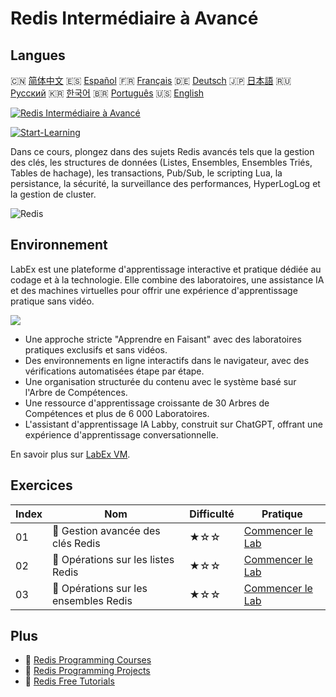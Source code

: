 # Redis Intermédiaire à Avancé

## Langues

🇨🇳 [简体中文](README_zh.md) 🇪🇸 [Español](README_es.md) 🇫🇷 [Français](README_fr.md) 🇩🇪 [Deutsch](README_de.md) 🇯🇵 [日本語](README_ja.md) 🇷🇺 [Русский](README_ru.md) 🇰🇷 [한국어](README_ko.md) 🇧🇷 [Português](README_pt.md) 🇺🇸 [English](README.md) 

[![Redis Intermédiaire à Avancé](https://cover-creator.labex.io/redis-intermediate-to-advanced.png?lang=fr)](https://labex.io/fr/courses/redis-intermediate-to-advanced)

[![Start-Learning](https://img.shields.io/badge/Start-Learning-whitesmoke?style=for-the-badge)](https://labex.io/fr/courses/redis-intermediate-to-advanced)

Dans ce cours, plongez dans des sujets Redis avancés tels que la gestion des clés, les structures de données (Listes, Ensembles, Ensembles Triés, Tables de hachage), les transactions, Pub/Sub, le scripting Lua, la persistance, la sécurité, la surveillance des performances, HyperLogLog et la gestion de cluster.

![Redis](https://img.shields.io/badge/Redis-whitesmoke?style=for-the-badge&logo=redis)


## Environnement

LabEx est une plateforme d'apprentissage interactive et pratique dédiée au codage et à la technologie. Elle combine des laboratoires, une assistance IA et des machines virtuelles pour offrir une expérience d'apprentissage pratique sans vidéo.

![](https://tutorial-screenshot.getvm.io/images/vm-1725247253.png)

- Une approche stricte "Apprendre en Faisant" avec des laboratoires pratiques exclusifs et sans vidéos.
- Des environnements en ligne interactifs dans le navigateur, avec des vérifications automatisées étape par étape.
- Une organisation structurée du contenu avec le système basé sur l'Arbre de Compétences.
- Une ressource d'apprentissage croissante de 30 Arbres de Compétences et plus de 6 000 Laboratoires.
- L'assistant d'apprentissage IA Labby, construit sur ChatGPT, offrant une expérience d'apprentissage conversationnelle.

En savoir plus sur [LabEx VM](https://support.labex.io/using-labex/virtual-machine).

## Exercices

|   Index | Nom                                   | Difficulté   | Pratique                                                                                                                |
|---------|---------------------------------------|--------------|-------------------------------------------------------------------------------------------------------------------------|
|      01 | 📖 Gestion avancée des clés Redis     | ★☆☆          | <a target='_blank' href='https://labex.io/fr/tutorials/redis-redis-advanced-key-management-552094'>Commencer le Lab</a> |
|      02 | 📖 Opérations sur les listes Redis    | ★☆☆          | <a target='_blank' href='https://labex.io/fr/tutorials/redis-redis-list-operations-552098'>Commencer le Lab</a>         |
|      03 | 📖 Opérations sur les ensembles Redis | ★☆☆          | <a target='_blank' href='https://labex.io/fr/tutorials/redis-redis-set-operations-552104'>Commencer le Lab</a>          |

## Plus

- 🔗 [Redis Programming Courses](https://github.com/labex-labs/awesome-programming-courses)
- 🔗 [Redis Programming Projects](https://github.com/labex-labs/awesome-programming-projects)
- 🔗 [Redis Free Tutorials](https://github.com/labex-labs/redis-free-tutorials)

